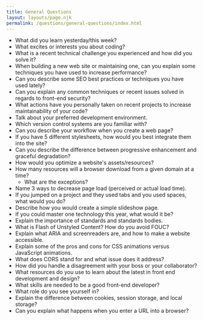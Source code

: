```yaml
---
title: General Questions
layout: layouts/page.njk
permalink: /questions/general-questions/index.html
---
```


- What did you learn yesterday/this week?
- What excites or interests you about coding?
- What is a recent technical challenge you experienced and how did you solve it?
- When building a new web site or maintaining one, can you explain some techniques you have used to increase performance?
- Can you describe some SEO best practices or techniques you have used lately?
- Can you explain any common techniques or recent issues solved in regards to front-end security?
- What actions have you personally taken on recent projects to increase maintainability of your code?
- Talk about your preferred development environment.
- Which version control systems are you familiar with?
- Can you describe your workflow when you create a web page?
- If you have 5 different stylesheets, how would you best integrate them into the site?
- Can you describe the difference between progressive enhancement and graceful degradation?
- How would you optimize a website's assets/resources?
- How many resources will a browser download from a given domain at a time?
  - What are the exceptions?
- Name 3 ways to decrease page load (perceived or actual load time).
- If you jumped on a project and they used tabs and you used spaces, what would you do?
- Describe how you would create a simple slideshow page.
- If you could master one technology this year, what would it be?
- Explain the importance of standards and standards bodies.
- What is Flash of Unstyled Content? How do you avoid FOUC?
- Explain what ARIA and screenreaders are, and how to make a website accessible.
- Explain some of the pros and cons for CSS animations versus JavaScript animations.
- What does CORS stand for and what issue does it address?
- How did you handle a disagreement with your boss or your collaborator?
- What resources do you use to learn about the latest in front end development and design?
- What skills are needed to be a good front-end developer?
- What role do you see yourself in?
- Explain the difference between cookies, session storage, and local storage?
- Can you explain what happens when you enter a URL into a browser?
